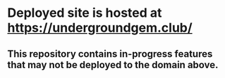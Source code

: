 # Deployed site is hosted at https://undergroundgem.club/
## This repository contains in-progress features that may not be deployed to the domain above.

